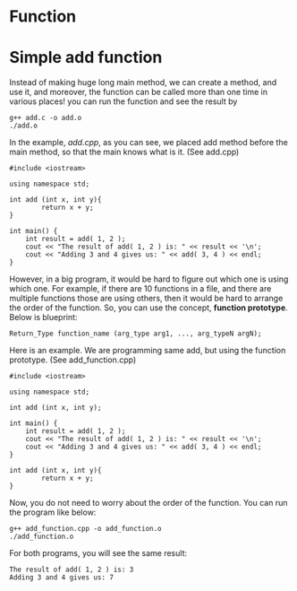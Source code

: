 # Function
# Simple add function
Instead of making huge long main method, we can create a method, and use it, and moreover, the function can be called more than one time in various places! you can run the function and see the result by
```
g++ add.c -o add.o
./add.o
```

In the example, *add.cpp*, as you can see, we placed add method before the main method, so that the main knows what is it.
(See add.cpp)
```
#include <iostream>

using namespace std;

int add (int x, int y){
		return x + y;
}

int main() {
	int result = add( 1, 2 );
	cout << "The result of add( 1, 2 ) is: " << result << '\n';
	cout << "Adding 3 and 4 gives us: " << add( 3, 4 ) << endl;
}
```

However, in a big program, it would be hard to figure out which one is using which one. For example, if there are 10 functions in a file, and there are multiple functions those are using others, then it would be hard to arrange the order of the function. So, you can use the concept, **function prototype**. Below is blueprint:
```
Return_Type function_name (arg_type arg1, ..., arg_typeN argN);
```

Here is an example. We are programming same add, but using the function prototype.
(See add_function.cpp)
```
#include <iostream>

using namespace std;

int add (int x, int y);

int main() {
    int result = add( 1, 2 );
    cout << "The result of add( 1, 2 ) is: " << result << '\n';
    cout << "Adding 3 and 4 gives us: " << add( 3, 4 ) << endl;
}

int add (int x, int y){
        return x + y;
}
```

Now, you do not need to worry about the order of the function. You can run the program like below:
```
g++ add_function.cpp -o add_function.o
./add_function.o
```

For both programs, you will see the same result:
```
The result of add( 1, 2 ) is: 3
Adding 3 and 4 gives us: 7
```


